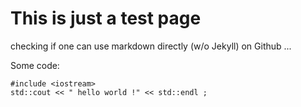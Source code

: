 
# This is just a test page 

checking if one can use markdown directly (w/o Jekyll) on Github ...

Some code:

	#include <iostream>
	std::cout << " hello world !" << std::endl ;


